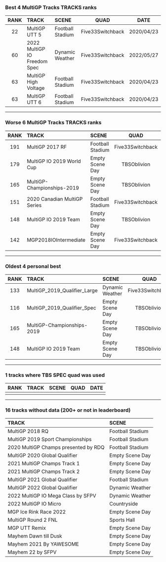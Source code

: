 ### Best 4 MultiGP Tracks TRACKS ranks
|RANK|TRACK|SCENE|QUAD|DATE|
|:---:|:---|:---|:---:|:---:|
|22|MultiGP UTT 5|Football Stadium|Five33Switchback|2020/04/23|
|60|2022 MultiGP IO Freedom Spec|Dynamic Weather|Five33Switchback|2022/05/27|
|63|MultiGP High Voltage|Football Stadium|Five33Switchback|2020/04/23|
|63|MultiGP UTT 6|Football Stadium|Five33Switchback|2020/04/23|
---
### Worse 6 MultiGP Tracks TRACKS ranks
|RANK|TRACK|SCENE|QUAD|DATE|
|:---:|:---|:---|:---:|:---:|
|191|MultiGP 2017 RF|Football Stadium|Five33Switchback|2020/04/08|
|179|MultiGP IO 2019 World Cup|Empty Scene Day|TBSOblivion|2020/04/07|
|165|MultiGP-Championships-2019|Empty Scene Day|TBSOblivion|2020/04/07|
|151|2020 Canadian MultiGP Series|Football Stadium|Five33Switchback|2020/09/12|
|148|MultiGP IO 2019 Team|Empty Scene Day|TBSOblivion|2020/04/07|
|142|MGP2018IOIntermediate|Empty Scene Day|Five33Switchback|2020/04/14|
---
### Oldest 4 personal best
|RANK|TRACK|SCENE|QUAD|DATE|
|:---:|:---|:---|:---:|:---:|
|133|MultiGP_2019_Qualifier_Large|Dynamic Weather|Five33Switchback|2020/04/07|
|116|MultiGP_2019_Qualifier_Spec|Empty Scene Day|TBSOblivion|2020/04/07|
|165|MultiGP-Championships-2019|Empty Scene Day|TBSOblivion|2020/04/07|
|148|MultiGP IO 2019 Team|Empty Scene Day|TBSOblivion|2020/04/07|
---
### 1 tracks where TBS SPEC quad was used
|RANK|TRACK|SCENE|QUAD|DATE|
|:---:|:---|:---|:---:|:---:|
||||||
---
### 16 tracks without data (200+ or not in leaderboard)
|TRACK|SCENE|
|:---|:---|
|MultiGP 2018 RQ|Football Stadium|
|MultiGP 2019 Sport Championships|Football Stadium|
|2020 MultiGP Champs presented by RDQ|Football Stadium|
|MultiGP 2020 Global Qualifier|Empty Scene Day|
|2021 MultiGP Champs Track 1|Empty Scene Day|
|2021 MultiGP Champs Track 2|Empty Scene Day|
|MultiGP 2021 Global Qualifier|Football Stadium|
|MultiGP 2022 Global Qualifier|Dynamic Weather|
|2022 MultiGP IO Mega Class by SFPV|Dynamic Weather|
|2022 MultiGP IO Micro|Countryside|
|MGP Ice Rink Race 2022|Empty Scene Day|
|MultiGP Round 2 FNL|Sports Hall|
|MGP UTT Remix|Empty Scene Day|
|Mayhem Dawn till Dusk|Empty Scene Day|
|Mayhem 2021 By YAWESOME|Empty Scene Day|
|Mayhem 22 by SFPV|Empty Scene Day|
